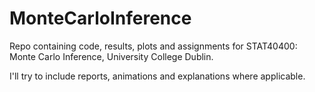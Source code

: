 # MonteCarloInference
Repo containing code, results, plots and assignments for STAT40400: Monte Carlo Inference, University College Dublin.

I'll try to include reports, animations and explanations where applicable. 
